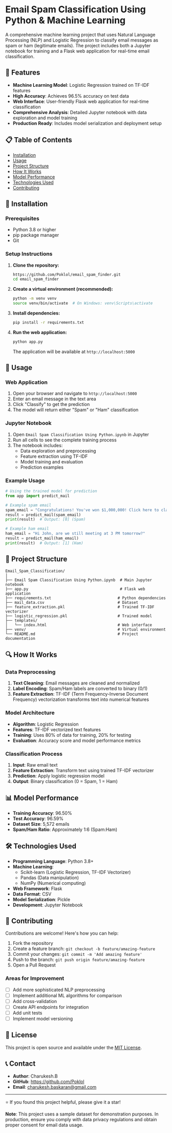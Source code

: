 # Email Spam Classification Using Python & Machine Learning

A comprehensive machine learning project that uses Natural Language Processing (NLP) and Logistic Regression to classify email messages as spam or ham (legitimate emails). The project includes both a Jupyter notebook for training and a Flask web application for real-time email classification.

## 🚀 Features

- **Machine Learning Model**: Logistic Regression trained on TF-IDF features
- **High Accuracy**: Achieves 96.5% accuracy on test data
- **Web Interface**: User-friendly Flask web application for real-time classification
- **Comprehensive Analysis**: Detailed Jupyter notebook with data exploration and model training
- **Production Ready**: Includes model serialization and deployment setup

## 📋 Table of Contents

- [Installation](#installation)
- [Usage](#usage)
- [Project Structure](#project-structure)
- [How It Works](#how-it-works)
- [Model Performance](#model-performance)
- [Technologies Used](#technologies-used)
- [Contributing](#contributing)

## 🔧 Installation

### Prerequisites

- Python 3.8 or higher
- pip package manager
- Git

### Setup Instructions

1. **Clone the repository:**
   ```bash
   https://github.com/Poklol/email_spam_finder.git
   cd email_spam_finder
   ```

2. **Create a virtual environment (recommended):**
   ```bash
   python -m venv venv
   source venv/bin/activate  # On Windows: venv\Scripts\activate
   ```

3. **Install dependencies:**
   ```bash
   pip install -r requirements.txt
   ```

4. **Run the web application:**
   ```bash
   python app.py
   ```
   The application will be available at `http://localhost:5000`

## 🎯 Usage

### Web Application

1. Open your browser and navigate to `http://localhost:5000`
2. Enter an email message in the text area
3. Click "Classify" to get the prediction
4. The model will return either "Spam" or "Ham" classification

### Jupyter Notebook

1. Open `Email Spam Classification Using Python.ipynb` in Jupyter
2. Run all cells to see the complete training process
3. The notebook includes:
   - Data exploration and preprocessing
   - Feature extraction using TF-IDF
   - Model training and evaluation
   - Prediction examples

### Example Usage

```python
# Using the trained model for prediction
from app import predict_mail

# Example spam email
spam_email = "Congratulations! You've won $1,000,000! Click here to claim your prize!"
result = predict_mail(spam_email)
print(result)  # Output: [0] (Spam)

# Example ham email
ham_email = "Hi John, are we still meeting at 3 PM tomorrow?"
result = predict_mail(ham_email)
print(result)  # Output: [1] (Ham)
```

## 📁 Project Structure

```
Email_Spam_Classification/
│
├── Email Spam Classification Using Python.ipynb  # Main Jupyter notebook
├── app.py                                        # Flask web application
├── requirements.txt                             # Python dependencies
├── mail_data.csv                                # Dataset
├── feature_extraction.pkl                       # Trained TF-IDF vectorizer
├── logistic_regression.pkl                      # Trained model
├── templates/
│   └── index.html                               # Web interface
├── venv/                                        # Virtual environment
└── README.md                                    # Project documentation
```

## 🔍 How It Works

### Data Preprocessing

1. **Text Cleaning**: Email messages are cleaned and normalized
2. **Label Encoding**: Spam/Ham labels are converted to binary (0/1)
3. **Feature Extraction**: TF-IDF (Term Frequency-Inverse Document Frequency) vectorization transforms text into numerical features

### Model Architecture

- **Algorithm**: Logistic Regression
- **Features**: TF-IDF vectorized text features
- **Training**: Uses 80% of data for training, 20% for testing
- **Evaluation**: Accuracy score and model performance metrics

### Classification Process

1. **Input**: Raw email text
2. **Feature Extraction**: Transform text using trained TF-IDF vectorizer
3. **Prediction**: Apply logistic regression model
4. **Output**: Binary classification (0 = Spam, 1 = Ham)

## 📊 Model Performance

- **Training Accuracy**: 96.50%
- **Test Accuracy**: 96.59%
- **Dataset Size**: 5,572 emails
- **Spam/Ham Ratio**: Approximately 1:6 (Spam:Ham)

## 🛠 Technologies Used

- **Programming Language**: Python 3.8+
- **Machine Learning**:
  - Scikit-learn (Logistic Regression, TF-IDF Vectorizer)
  - Pandas (Data manipulation)
  - NumPy (Numerical computing)
- **Web Framework**: Flask
- **Data Format**: CSV
- **Model Serialization**: Pickle
- **Development**: Jupyter Notebook

## 🤝 Contributing

Contributions are welcome! Here's how you can help:

1. Fork the repository
2. Create a feature branch: `git checkout -b feature/amazing-feature`
3. Commit your changes: `git commit -m 'Add amazing feature'`
4. Push to the branch: `git push origin feature/amazing-feature`
5. Open a Pull Request

### Areas for Improvement

- [ ] Add more sophisticated NLP preprocessing
- [ ] Implement additional ML algorithms for comparison
- [ ] Add cross-validation
- [ ] Create API endpoints for integration
- [ ] Add unit tests
- [ ] Implement model versioning

## 📄 License

This project is open source and available under the [MIT License](LICENSE).

## 📞 Contact

- **Author**: Charukesh.B
- **GitHub**: https://github.com/Poklol
- **Email**: charukesh.baskaran@gmail.com

---

⭐ If you found this project helpful, please give it a star!

**Note**: This project uses a sample dataset for demonstration purposes. In production, ensure you comply with data privacy regulations and obtain proper consent for email data usage.
